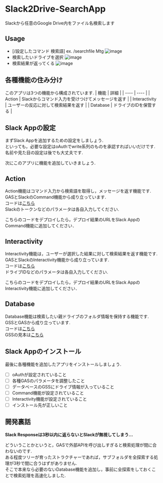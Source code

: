 # Slack2Drive-SearchApp
Slackから任意のGoogle Drive内をファイル名検索します

## Usage
- [/設定したコマンド 検索語] ex. /searchfile Mtg
![image](https://user-images.githubusercontent.com/66460987/150640809-b4d6caf9-6dfd-400c-89c4-183c87143b2f.png)
- 検索したいドライブを選択
![image](https://user-images.githubusercontent.com/66460987/150640860-625d7333-c4c2-4c67-959c-1cad92d061ca.png)
- 検索結果が返ってくる
![image](https://user-images.githubusercontent.com/66460987/150640888-bade8568-58b8-460e-91fa-05e574d87946.png)


## 各種機能の住み分け
このアプリは3つの機能から構成されています.
|  機能  |  詳細  |
| ---- | ---- |
|  Action  |  Slackからコマンド入力を受けつけてメッセージを返す  |
|  Interactivity  |  ユーザーの反応に対して検索結果を返す  |
|  Database  |  ドライブのIDを保管する  |

## Slack Appの設定
まずSlack Appを追加するための設定をしましょう.  
といっても，必要な設定はoAuthでwrite系列のものを承認すればいいだけです.  
名前や見た目の設定は後でも大丈夫です.

次にこのアプリに機能を追加していきましょう.

## Action
Action機能はコマンド入力から検索語を取得し，メッセージを返す機能です.  
GASとSlackのCommand機能から成り立っています.  
コードは[こちら](https://script.google.com/d/15BldR3e3o8bHdVeRu7ueptC7WNIcT5NCb0YsiVMIamFYcH3W3Ag8dukO/edit?usp=sharing)  
Slackのトークンなどのパラメータは各自入力してください.

こちらのコードをデプロイしたら，デプロイ結果のURLをSlack AppのCommand機能に追加してください．

## Interactivity 
Interactivity機能は，ユーザーが選択した結果に対して検索結果を返す機能です.  
GASとSlackのInteractivity機能から成り立っています.  
コードは[こちら](https://script.google.com/d/15XgMnegyG55S3RcQzG8_tBG_lo99wo773VO6iFpaxu4RJlISiPDomCmw/edit?usp=sharing)  
ドライブIDなどのパラメータは各自入力してください.

こちらのコードをデプロイしたら，デプロイ結果のURLをSlack AppのInteractivity機能に追加してください．

## Database
Database機能は検索したい親ドライブのフォルダ情報を保持する機能です.  
GSSとGASから成り立っています.  
コードは[こちら](https://script.google.com/d/1N9M9dWRuqNX400utN-oI1mo6qWoPmTxgEp4iMRo4MX0E-Jx5WmbQGSfH/edit?usp=sharing)  
GSSの見本は[こちら](https://docs.google.com/spreadsheets/d/1Yt9vkDL40wPo6evmBiG6vphEMnUFUAotZv1Vsz-ceiU/edit?usp=sharing)

## Slack Appのインストール
最後に各種機能を追加したアプリをインストールしましょう.

- [ ] oAuthが設定されていること
- [ ] 各種GASのパラメータを調整したこと
- [ ] データベースのGSSにドライブ情報が入っていること
- [ ] Command機能が設定されていること
- [ ] Interactivity機能が設定されていること
- [ ] インストール先が正しいこと

## 開発裏話
**Slack Responseは3秒以内に返らないとSlackが無視してしまう...**

どういうことかというと，GASで外部APIを呼び出しすぎると検索処理が間に合わないのです.  
ある程度ツリーが育ったストラクチャーであれば，サブフォルダを全探索する処理が3秒で間に合うはずがありません.  
そこで本来なら必要のないDatabase機能を追加し，事前に全探索をしておくことで検索処理を高速化しました.
